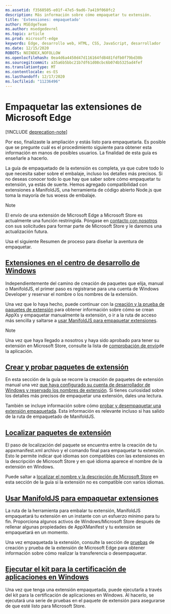 ```yaml
---
ms.assetid: f3560505-e01f-47e5-9ad6-7a419f060fc2
description: Más información sobre cómo empaquetar tu extensión.
title: 'Extensiones: empaquetado'
author: MSEdgeTeam
ms.author: msedgedevrel
ms.topic: article
ms.prod: microsoft-edge
keywords: Edge, desarrollo web, HTML, CSS, JavaScript, desarrollador
ms.date: 12/15/2020
ROBOTS: NOINDEX,NOFOLLOW
ms.openlocfilehash: 0ea4d6a4450d47d116164fd8481fdfb0f79bd30b
ms.sourcegitcommit: a35a6b5bbc21b7df61d08cbc6b074b5325ad4fef
ms.translationtype: MT
ms.contentlocale: es-ES
ms.lasthandoff: 12/17/2020
ms.locfileid: "11236496"
---
```

# Empaquetar las extensiones de Microsoft Edge  

[!INCLUDE [deprecation-note](../includes/deprecation-note.md)]  

Por eso, finalizaste la ampliación y estás listo para empaquetarla. Es posible que se pregunte cuál es el procedimiento siguiente para obtener esta información en manos de posibles usuarios. La finalidad de esta guía es enseñarle a hacerlo.

La guía de empaquetado de la extensión es completa, ya que cubre todo lo que necesita saber sobre el embalaje, incluso los detalles más precisos. Si no deseas conocer todo lo que hay que saber sobre cómo empaquetar tu extensión, ya estás de suerte. Hemos agregado compatibilidad con extensiones a ManifoldJS, una herramienta de código abierto Node.js que toma la mayoría de tus woess de embalaje.

> [!NOTE]
> El envío de una extensión de Microsoft Edge a Microsoft Store es actualmente una función restringida. Póngase en [contacto con nosotros](https://aka.ms/extension-request) con sus solicitudes para formar parte de Microsoft Store y le daremos una actualización futura.


Usa el siguiente Resumen de proceso para diseñar la aventura de empaquetar.


## [Extensiones en el centro de desarrollo de Windows](./packaging/extensions-in-the-windows-dev-center.md)

Independientemente del camino de creación de paquetes que elija, manual o ManifoldJS, el primer paso es registrarse para una cuenta de Windows Developer y reservar el nombre o los nombres de la extensión.

Una vez que lo haya hecho, puede continuar con la [creación y la prueba de paquetes de extensión](./packaging/creating-and-testing-extension-packages.md) para obtener información sobre cómo se crean AppXs y empaquetar manualmente la extensión, o ir a la ruta de acceso más sencilla y saltarse a [usar ManifoldJS para empaquetar extensiones](./packaging/using-ManifoldJS-to-package-extensions.md).

> [!NOTE]
> Una vez que haya llegado a nosotros y haya sido aprobado para tener su extensión en Microsoft Store, consulte la lista de [comprobación de envío](https://docs.microsoft.com/windows/uwp/publish/app-submissions)de la aplicación.


## [Crear y probar paquetes de extensión](./packaging/creating-and-testing-extension-packages.md)

En esta sección de la guía se recorre la creación de paquetes de extensión manual una vez [que haya configurado su cuenta de desarrollador de Windows y reservado los nombres de extensión](./packaging/extensions-in-the-windows-Dev-Center.md). Si tienes curiosidad sobre los detalles más precisos de empaquetar una extensión, dales una lectura.

También se incluye información sobre cómo [probar y desempaquetar una extensión empaquetada](./packaging/creating-and-testing-extension-packages.md#testing-an-appx-package). Esta información es relevante incluso si has salido de la ruta de empaquetado de ManifoldJS.

## [Localizar paquetes de extensión](./packaging/localizing-extension-packages.md)
El paso de localización del paquete se encuentra entre la creación de tu appxmanifest.xml archivo y el comando final para empaquetar tu extensión.
Esto le permite indicar qué idiomas son compatibles con las extensiones en la descripción de Microsoft Store y en qué idioma aparece el nombre de la extensión en Windows.

Puede saltar a [localizar el nombre y la descripción de Microsoft Store](./packaging/localizing-extension-packages.md#localizing-name-and-description-in-the-microsoft-store) en esta sección de la guía si la extensión no es compatible con varios idiomas.

## [Usar ManifoldJS para empaquetar extensiones](./packaging/using-ManifoldJS-to-package-extensions.md)

La ruta de la herramienta para embalar tu extensión, ManifoldJS empaquetará tu extensión en un instante con un esfuerzo mínimo para tu fin. Proporciona algunos activos de Windows/Microsoft Store después de rellenar algunas propiedades de AppXManifest y tu extensión se empaquetará en un momento.

Una vez empaquetada la extensión, consulte la sección de [pruebas](./packaging/creating-and-testing-extension-packages.md#testing-an-appx-package) de creación y prueba de la extensión de Microsoft Edge para obtener información sobre cómo realizar la transferencia o desempaquetar.


## [Ejecutar el kit para la certificación de aplicaciones en Windows](./packaging/running-the-windows-app-certification-kit.md)

Una vez que tenga una extensión empaquetada, puede ejecutarla a través del kit para la certificación de aplicaciones en Windows. Al hacerlo, se ejecutará una serie de pruebas en el paquete de extensión para asegurarse de que esté listo para Microsoft Store.
